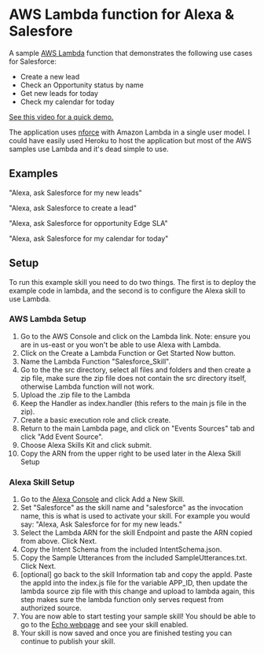 # AWS Lambda function for Alexa & Salesfore
A sample [AWS Lambda](http://aws.amazon.com/lambda) function that demonstrates the following use cases for Salesforce:

* Create a new lead
* Check an Opportunity status by name
* Get new leads for today
* Check my calendar for today

[See this video for a quick demo.](https://www.youtube.com/watch?v=LPhSf7SFFTk)

The application uses [nforce](https://github.com/kevinohara80/nforce) with Amazon Lambda in a single user model. I could have easily used Heroku to host the application but most of the AWS samples use Lambda and it's dead simple to use.

## Examples

"Alexa, ask Salesforce for my new leads"

"Alexa, ask Salesforce to create a lead"

"Alexa, ask Salesforce for opportunity Edge SLA"

"Alexa, ask Salesforce for my calendar for today"

## Setup
To run this example skill you need to do two things. The first is to deploy the example code in lambda, and the second is to configure the Alexa skill to use Lambda.

### AWS Lambda Setup
1. Go to the AWS Console and click on the Lambda link. Note: ensure you are in us-east or you won't be able to use Alexa with Lambda.
2. Click on the Create a Lambda Function or Get Started Now button.
3. Name the Lambda Function "Salesforce_Skill".
4. Go to the the src directory, select all files and folders and then create a zip file, make sure the zip file does not contain the src directory itself, otherwise Lambda function will not work.
5. Upload the .zip file to the Lambda
6. Keep the Handler as index.handler (this refers to the main js file in the zip).
7. Create a basic execution role and click create.
8. Return to the main Lambda page, and click on "Events Sources" tab and click "Add Event Source".
9. Choose Alexa Skills Kit and click submit.
10. Copy the ARN from the upper right to be used later in the Alexa Skill Setup

### Alexa Skill Setup
1. Go to the [Alexa Console](https://developer.amazon.com/edw/home.html) and click Add a New Skill.
2. Set "Salesforce" as the skill name and "salesforce" as the invocation name, this is what is used to activate your skill. For example you would say: "Alexa, Ask Salesforce for for my new leads."
3. Select the Lambda ARN for the skill Endpoint and paste the ARN copied from above. Click Next.
4. Copy the Intent Schema from the included IntentSchema.json.
5. Copy the Sample Utterances from the included SampleUtterances.txt. Click Next.
6. [optional] go back to the skill Information tab and copy the appId. Paste the appId into the index.js file for the variable APP_ID,
   then update the lambda source zip file with this change and upload to lambda again, this step makes sure the lambda function only serves request from authorized source.
7. You are now able to start testing your sample skill! You should be able to go to the [Echo webpage](http://echo.amazon.com/#skills) and see your skill enabled.
9. Your skill is now saved and once you are finished testing you can continue to publish your skill.

